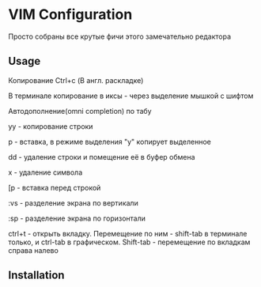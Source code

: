 VIM Configuration
=============
Просто собраны все крутые фичи этого замечательно редактора

Usage
------------
Копирование Ctrl+c (В англ. раскладке)

В терминале копирование в иксы - через выделение мышкой с шифтом

Автодополнение(omni completion) по табу

yy -  копирование строки 

p  -  вставка, в режиме выделения "y" копирует выделенное

dd -  удаление строки и помещение её в буфер обмена

x  -  удаление символа

[p -  вставка перед строкой

:vs - разделение экрана по  вертикали

:sp - разделение экрана по  горизонтали

ctrl+t - открыть вкладку. Перемещение по ним - shift-tab в терминале только, и ctrl-tab в графическом. Shift-tab - перемещение по вкладкам справа налево

Installation
-----------
